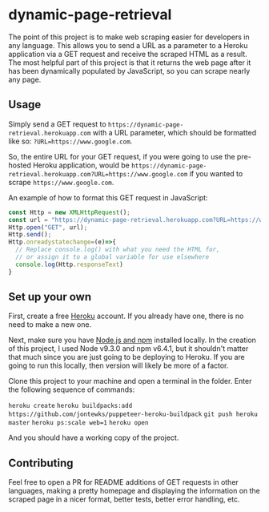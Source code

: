 # dynamic-page-retrieval

The point of this project is to make web scraping easier for developers in any language.
This allows you to send a URL as a parameter to a Heroku application via a GET request
and receive the scraped HTML as a result. The most helpful part of this project is that
it returns the web page after it has been dynamically populated by JavaScript, so you
can scrape nearly any page.

## Usage

Simply send a GET request to `https://dynamic-page-retrieval.herokuapp.com` with a URL
parameter, which should be formatted like so: `?URL=https://www.google.com`.

So, the entire URL for your GET request, if you were going to use the pre-hosted Heroku
application, would be `https://dynamic-page-retrieval.herokuapp.com?URL=https://www.google.com`
if you wanted to scrape `https://www.google.com`.

An example of how to format this GET request in JavaScript:
```javascript
const Http = new XMLHttpRequest();
const url = "https://dynamic-page-retrieval.herokuapp.com?URL=https://www.google.com";
Http.open("GET", url);
Http.send();
Http.onreadystatechange=(e)=>{
  // Replace console.log() with what you need the HTML for,
  // or assign it to a global variable for use elsewhere
  console.log(Http.responseText)
}
```

## Set up your own

First, create a free [Heroku](signup.heroku.com) account. If you already have one, there is
no need to make a new one.

Next, make sure you have [Node.js and npm](https://nodejs.org/en/download/) installed locally.
In the creation of this project, I used Node v9.3.0 and npm v6.4.1, but it shouldn't matter
that much since you are just going to be deploying to Heroku. If you are going to run this
locally, then version will likely be more of a factor.

Clone this project to your machine and open a terminal in the folder. Enter the following
sequence of commands:

`heroku create`
`heroku buildpacks:add https://github.com/jontewks/puppeteer-heroku-buildpack`
`git push heroku master`
`heroku ps:scale web=1`
`heroku open`

And you should have a working copy of the project.

## Contributing

Feel free to open a PR for README additions of GET requests in other languages, making a pretty
homepage and displaying the information on the scraped page in a nicer format, better tests,
better error handling, etc.
